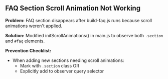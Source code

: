 ## FAQ Section Scroll Animation Not Working

**Problem:** FAQ section disappears after build-faq.js runs because scroll animations weren't applied.

**Solution:** Modified initScrollAnimations() in main.js to observe both `.section` and `#faq` elements.

**Prevention Checklist:**
- When adding new sections needing scroll animations:
  - Mark with `.section` class OR
  - Explicitly add to observer query selector
